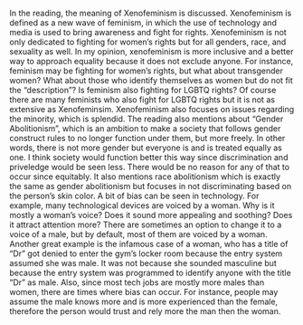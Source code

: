 In the reading, the meaning of Xenofeminism is discussed. Xenofeminism is defined as a new wave of feminism, in which the use of technology and media is used to bring awareness and fight for rights. Xenofeminism is not only dedicated to fighting for women’s rights but for all genders, race, and sexuality as well. In my opinion, xenofeminism is more inclusive and a better way to approach equality because it does not exclude anyone. For instance, feminism may be fighting for women’s rights, but what about transgender women? What about those who identify themselves as women but do not fit the “description”? Is feminism also fighting for LGBTQ rights? Of course there are many feminists who also fight for LGBTQ rights but it is not as extensive as Xenofeminsim. Xenofeminism also focuses on issues regarding the minority, which is splendid. The reading also mentions about “Gender Abolitionism”, which is an ambition to make a society that follows gender construct rules to no longer function under them, but more freely. In other words, there is not more gender but everyone is and is treated equally as one. I think society would function better this way since discrimination and priveledge would be seen less. There would be no reason for any of that to occur since equitably. It also mentions race abolitionism which is exactly the same as gender abolitionism but focuses in not discriminating based on the person’s skin color. A bit of bias can be seen in technology. For example, many technological devices are voiced by a woman. Why is it mostly a woman’s voice? Does it sound more appealing and soothing? Does it attract attention more? There are sometimes an option to change it to a voice of a male, but by default, most of them are voiced by a woman. Another great example is the infamous case of a woman, who has a title of “Dr” got denied to enter the gym’s locker room because the entry system assumed she was male. It was not because she sounded masculine but because the entry system was programmed to identify anyone with the title “Dr” as male. Also, since most tech jobs are mostly more males than women, there are times where bias can occur. For instance, people may assume the male knows more and is more experienced than the female, therefore the person would trust and rely more the man then the woman. 
